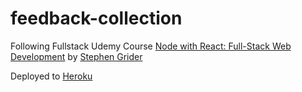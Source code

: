 # feedback-collection

Following Fullstack Udemy Course
<a href="https://www.udemy.com/course/node-with-react-fullstack-web-development/">Node with React: Full-Stack Web Development</a> by <a href="https://github.com/StephenGrider">Stephen Grider</a>

Deployed to <a href="https://feedback-collection-1.herokuapp.com/">Heroku</a>